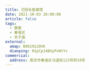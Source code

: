 ```yaml
---
title: 氾招长鱼面馆
date: 2021-10-03 20:00:00
article: false
tags:
  - 面食
  - 秦淮区
  - 夫子庙
external:
  amap: B0019120VK
  dianping: H1pCp14BXyPvNtYv
commercial:
  address: 南京市秦淮区马道街123号附10号 
---
```


<Infobox/>